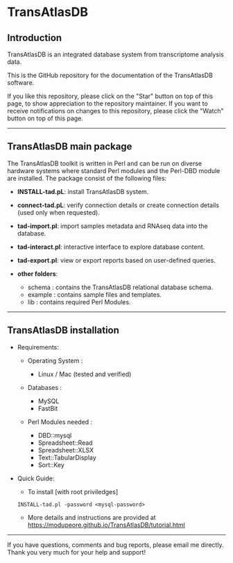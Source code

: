 # TransAtlasDB

## Introduction

TransAtlasDB is an integrated database system from transcriptome analysis data. 

This is the GitHub repository for the documentation of the TransAtlasDB software.

If you like this repository, please click on the "Star" button on top of this page, to show appreciation to the repository maintainer. If you want to receive notifications on changes to this repository, please click the "Watch" button on top of this page.

---

## TransAtlasDB main package

The TransAtlasDB toolkit is written in Perl and can be run on diverse hardware systems where standard Perl modules and the Perl-DBD module are installed. The package consist of the following files:

- **INSTALL-tad.pL**: install TransAtlasDB system.

- **connect-tad.pL**: verify connection details or create connection details (used only when requested).

- **tad-import.pl**: import samples metadata and RNAseq data into the database. 

- **tad-interact.pl**: interactive interface to explore database content.

- **tad-export.pl**: view or export reports based on user-defined queries.

- **other folders**:
	* schema : contains the TransAtlasDB relational database schema.
	* example : contains sample files and templates.
	* lib : contains required Perl Modules.

---

## TransAtlasDB installation
- Requirements:
	* Operating System :
		* Linux / Mac (tested and verified)

	
	* Databases :
		* MySQL
		* FastBit

	
	* Perl Modules needed :
		* DBD::mysql
		* Spreadsheet::Read
		* Spreadsheet::XLSX
		* Text::TabularDisplay
		* Sort::Key
		
- Quick Guide:
	* To install [with root priviledges]
	```
	INSTALL-tad.pl -password <mysql-password>
	```
	
	* More details and instructions are provided at https://modupeore.github.io/TransAtlasDB/tutorial.html

---

If you have questions, comments and bug reports, please email me directly.
Thank you very much for your help and support!

